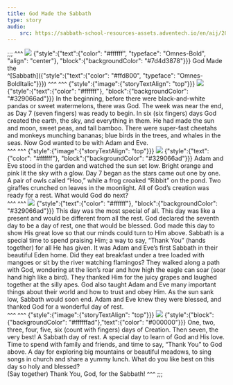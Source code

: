 ```yaml
---
title: God Made the Sabbath
type: story
audio:
    src: https://sabbath-school-resources-assets.adventech.io/en/aij/2025-01-bg/assets/ABSG-2025-01-BG-13.mp3
---
```


;;;
^^^
![](https://sabbath-school-resources-assets.adventech.io/en/aij/2025-01-bg/assets/13-00.png)
{"style":{"text":{"color": "#ffffff", "typeface": "Omnes-Bold", "align": "center"}, "block":{"backgroundColor": "#7d4d3878"}}}
God Made the\
^[Sabbath]({"style":{"text":{"color": "#ffd800", "typeface": "Omnes-BoldItalic"}}}) 
^^^
^^^
{"style":{"image":{"storyTextAlign": "top"}}}
![](https://sabbath-school-resources-assets.adventech.io/en/aij/2025-01-bg/assets/13-01.png)
{"style":{"text":{"color": "#ffffff"}, "block":{"backgroundColor": "#329066ad"}}}
In the beginning, before there were black-and-white pandas or sweet watermelons, there was God. The week was near the end, as Day 7 (seven fingers) was ready to begin. In six (six fingers) days God created the earth, the sky, and everything in them. He had made the sun and moon, sweet peas, and tall bamboo. There were super-fast cheetahs and monkeys munching bananas; blue birds in the trees, and whales in the seas. Now God wanted to be with Adam and Eve.     
^^^
^^^
{"style":{"image":{"storyTextAlign": "top"}}}
![](https://sabbath-school-resources-assets.adventech.io/en/aij/2025-01-bg/assets/13-02.png)
{"style":{"text":{"color": "#ffffff"}, "block":{"backgroundColor": "#329066ad"}}}
Adam and Eve stood in the garden and watched the sun set low. Bright orange and pink lit the sky with a glow. Day 7 began as the stars came out one by one. A pair of owls called “Hoo,” while a frog croaked “Ribbit” on the pond. Two giraffes crunched on leaves in the moonlight. All of God’s creation was ready for a rest. What would God do next?     
^^^
^^^
![](https://sabbath-school-resources-assets.adventech.io/en/aij/2025-01-bg/assets/13-03.png)
{"style":{"text":{"color": "#ffffff"}, "block":{"backgroundColor": "#329066ad"}}}
This day was the most special of all. This day was like a present and would be different from all the rest. God declared the seventh day to be a day of rest, one that would be blessed. God made this day to show His great love so that our minds could turn to Him above. Sabbath is a special time to spend praising Him; a way to say, “Thank You” (hands together) for all He has given. It was Adam and Eve’s first Sabbath in their beautiful Eden home. Did they eat breakfast under a tree loaded with mangoes or sit by the river watching flamingos? They walked along a path with God, wondering at the lion’s roar and how high the eagle can soar (soar hand high like a bird). They thanked Him for the juicy grapes and laughed together at the silly apes. God also taught Adam and Eve many important things about their world and how to trust and obey Him. As the sun sank low, Sabbath would soon end. Adam and Eve knew they were blessed, and thanked God for a wonderful day of rest.    
^^^
^^^
{"style":{"image":{"storyTextAlign": "top"}}}
![](https://sabbath-school-resources-assets.adventech.io/en/aij/2025-01-bg/assets/13-04.png)
{"style":{"block": {"backgroundColor": "#ffffffad"},"text":{"color": "#000000"}}}
One, two, three, four, five, six (count with fingers) days of Creation. Then seven, the very best! A Sabbath day of rest. A special day to learn of God and His love. Time to spend with family and friends, and time to say, “Thank You” to God above. A day for exploring big mountains or beautiful meadows, to sing songs in church and share a yummy lunch. What do you like best on this day so holy and blessed?\
(Say together) Thank You, God, for the Sabbath!
^^^
;;;